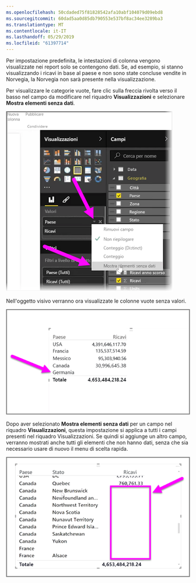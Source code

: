 ```yaml
---
ms.openlocfilehash: 50cdaded75f81828542afa10abf104079d09ebd8
ms.sourcegitcommit: 60dad5aa0d85db790553e537bf8ac34ee3289ba3
ms.translationtype: MT
ms.contentlocale: it-IT
ms.lasthandoff: 05/29/2019
ms.locfileid: "61397714"
---
```

Per impostazione predefinita, le intestazioni di colonna vengono visualizzate nei report solo se contengono dati. Se, ad esempio, si stanno visualizzando i ricavi in base al paese e non sono state concluse vendite in Norvegia, la Norvegia non sarà presente nella visualizzazione.

Per visualizzare le categorie vuote, fare clic sulla freccia rivolta verso il basso nel campo da modificare nel riquadro **Visualizzazioni** e selezionare **Mostra elementi senza dati**.

![](media/3-11c-display-empty-categories/3-11c_1.png)

Nell'oggetto visivo verranno ora visualizzate le colonne vuote senza valori.

![](media/3-11c-display-empty-categories/3-11c_2.png)

Dopo aver selezionato **Mostra elementi senza dati** per un campo nel riquadro **Visualizzazioni**, questa impostazione si applica a tutti i campi presenti nel riquadro Visualizzazioni. Se quindi si aggiunge un altro campo, verranno mostrati anche tutti gli elementi che non hanno dati, senza che sia necessario usare di nuovo il menu di scelta rapida.

![](media/3-11c-display-empty-categories/3-11c_3.png)

